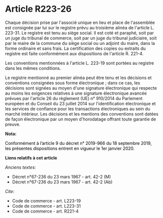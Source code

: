 # Article R223-26

Chaque décision prise par l'associé unique en lieu et place de l'assemblée est consignée par lui sur le registre prévu au
troisième alinéa de l'article L. 223-31. Le registre est tenu au siège social. Il est coté et paraphé, soit par un juge du
tribunal de commerce, soit par un juge du tribunal judiciaire, soit par le maire de la commune du siège social ou un adjoint
du maire, dans la forme ordinaire et sans frais. La certification des copies ou extraits du registre est faite conformément
aux dispositions de l'article R. 221-4.

Les conventions mentionnées à l'article L. 223-19 sont portées au registre dans les mêmes conditions.

Le registre mentionné au premier alinéa peut être tenu et les décisions et conventions consignées sous forme électronique ;
dans ce cas, les décisions sont signées au moyen d'une signature électronique qui respecte au moins les exigences relatives à
une signature électronique avancée prévues par l'article 26 du règlement (UE) n° 910/2014 du Parlement européen et du Conseil
du 23 juillet 2014 sur l'identification électronique et les services de confiance pour les transactions électroniques au sein
du marché intérieur. Les décisions et les mentions des conventions sont datées de façon électronique par un moyen
d'horodatage offrant toute garantie de preuve.

**Nota:**

<font color="black">Conformément à l’article 9 du décret n° 2019-966 du 18 septembre 2019, les présentes dispositions entrent
en vigueur le 1er janvier 2020.</font>

**Liens relatifs à cet article**

_Anciens textes_:

  - Décret n°67-236 du 23 mars 1967 - art. 42-2 (M)
  - Décret n°67-236 du 23 mars 1967 - art. 42-2 (Ab)

_Cite_:

  - Code de commerce - art. L223-19
  - Code de commerce - art. L223-31
  - Code de commerce - art. R221-4
